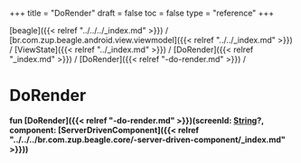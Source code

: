 +++
title = "DoRender"
draft = false
toc = false
type = "reference"
+++

[beagle]({{< relref "../../../_index.md" >}}) / [br.com.zup.beagle.android.view.viewmodel]({{< relref "../../_index.md" >}}) / [ViewState]({{< relref "../_index.md" >}}) / [DoRender]({{< relref "_index.md" >}}) / [DoRender]({{< relref "-do-render.md" >}}) / 



# DoRender  
  
<b><b>fun [DoRender]({{< relref "-do-render.md" >}})(screenId: [String](https://kotlinlang.org/api/latest/jvm/stdlib/kotlin/-string/index.html)?, component: [ServerDrivenComponent]({{< relref "../../../br.com.zup.beagle.core/-server-driven-component/_index.md" >}}))</b></b>  



